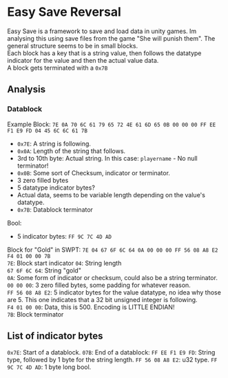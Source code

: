 # Easy Save Reversal
Easy Save is a framework to save and load data in unity games.
Im analysing this using save files from the game "She will punish them".
The general structure seems to be in small blocks.  
Each block has a key that is a string value, then follows the datatype indicator for the value and then the actual value data.  
A block gets terminated with a `0x7B`

## Analysis
### Datablock
Example Block: `7E 0A 70 6C 61 79 65 72 4E 61 6D 65 0B 00 00 00 FF EE F1 E9 FD 04 45 6C 6C 61 7B`
- `0x7E`: A string is following.
- `0x0A`: Length of the string that follows.
- 3rd to 10th byte: Actual string. In this case: `playername` - No null terminator!
- `0x0B`: Some sort of Checksum, indicator or terminator.
- 3 zero filled bytes
- 5 datatype indicator bytes?
- Actual data, seems to be variable length depending on the value's datatype.
- `0x7B`: Datablock terminator
   
 
Bool:
   - 5 indicator bytes: `FF 9C 7C 4D AD`


Block for "Gold" in SWPT: `7E 04 67 6F 6C 64 0A 00 00 00 FF 56 08 A8 E2 F4 01 00 00 7B`  
`7E`: Block start indicator
`04`: String length  
`67 6F 6C 64`: String "gold"  
`0A`: Some form of indicator or checksum, could also be a string terminator.  
`00 00 00`: 3 zero filled bytes, some padding for whatever reason.  
`FF 56 08 A8 E2`: 5 indicator bytes for the value datatype, no idea why those are 5. This one indicates that a 32 bit unsigned integer is following.  
`F4 01 00 00`: Data, this is 500. Encoding is LITTLE ENDIAN!  
`7B`: Block terminator  

## List of indicator bytes
`0x7E`: Start of a datablock.
`07B`: End of a datablock:
`FF EE F1 E9 FD`: String type, followed by 1 byte for the string length.
`FF 56 08 A8 E2`: u32 type.
`FF 9C 7C 4D AD`: 1 byte long bool.
